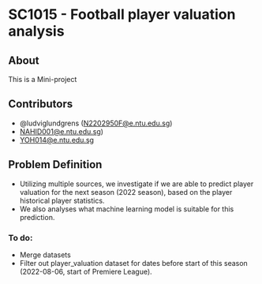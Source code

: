 # SC1015 - Football player valuation analysis
## About
This is a Mini-project 

## Contributors
- @ludviglundgrens (N2202950F@e.ntu.edu.sg)
- NAHID001@e.ntu.edu.sg)
- YOH014@e.ntu.edu.sg

## Problem Definition
- Utilizing multiple sources, we investigate if we are able to predict player valuation for the next season (2022 season), based on the player historical  player statistics. 
- We also analyses what machine learning model is suitable for this prediction.

### To do:
- Merge datasets
- Filter out player_valuation dataset for dates before start of this season (2022-08-06, start of Premiere League). 
